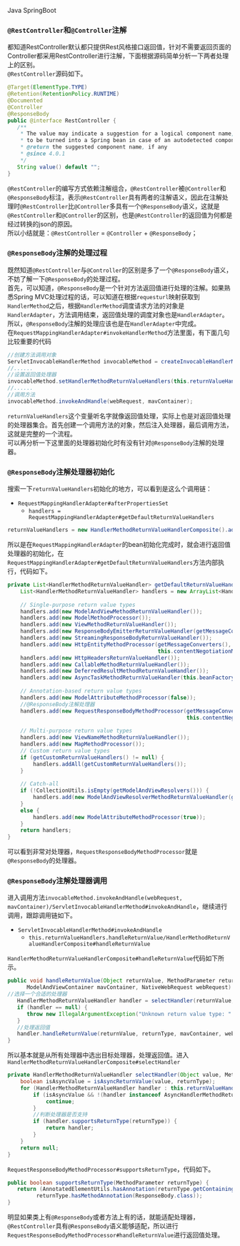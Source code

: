 Java SpringBoot
<a name="vHM0z"></a>
### `@RestController`和`@Controller`注解
都知道RestController默认都只提供Rest风格接口返回值，针对不需要返回页面的Controller都采用RestController进行注解，下面根据源码简单分析一下两者处理上的区别。<br />`@RestController`源码如下。
```java
@Target(ElementType.TYPE)
@Retention(RetentionPolicy.RUNTIME)
@Documented
@Controller
@ResponseBody
public @interface RestController {
   /**
    * The value may indicate a suggestion for a logical component name,
    * to be turned into a Spring bean in case of an autodetected component.
    * @return the suggested component name, if any
    * @since 4.0.1
    */
   String value() default "";
}
```
`@RestController`的编写方式依赖注解组合，`@RestController`被`@Controller`和`@ResponseBody`标注，表示`@RestController`具有两者的注解语义，因此在注解处理时`@RestController`比`@Controller`多具有一个`@ResponseBody`语义，这就是`@RestController`和`@Controller`的区别，也是`@RestController`的返回值为何都是经过转换的json的原因。<br />所以小结就是：`@RestController` = `@Controller` + `@ResponseBody`；
<a name="pvbxh"></a>
### `@ResponseBody`注解的处理过程
既然知道`@RestController`与`@Controller`的区别是多了一个`@ResponseBody`语义，不妨了解一下`@ResponseBody`的处理过程。<br />首先，可以知道，`@ResponseBody`是一个针对方法返回值进行处理的注解。如果熟悉Spring MVC处理过程的话，可以知道在根据`requesturl`映射获取到`HandlerMethod`之后，根据`HandlerMethod`调度请求方法的对象是`HandlerAdapter`，方法调用结束，返回值处理的调度对象也是`HandlerAdapter`。所以，`@ResponseBody`注解的处理应该也是在`HandlerAdapter`中完成。<br />在`RequestMappingHandlerAdapter#invokeHandlerMethod`方法里面，有下面几句比较重要的代码
```java
//创建方法调用对象
ServletInvocableHandlerMethod invocableMethod = createInvocableHandlerMethod(handlerMethod);
//......
//设置返回值处理器
invocableMethod.setHandlerMethodReturnValueHandlers(this.returnValueHandlers);
//......
//调用方法
invocableMethod.invokeAndHandle(webRequest, mavContainer);
```
`returnValueHandlers`这个变量听名字就像返回值处理，实际上也是对返回值处理的处理器集合。首先创建一个调用方法的对象，然后注入处理器，最后调用方法，这就是完整的一个流程。<br />可以再分析一下这里面的处理器初始化时有没有针对`@ResponseBody`注解的处理器。
<a name="ZmfyC"></a>
### `@ResponseBody`注解处理器初始化
搜索一下`returnValueHandlers`初始化的地方，可以看到是这么个调用链：

- `RequestMappingHandlerAdapter#afterPropertiesSet`
   - `handlers = RequestMappingHandlerAdapter#getDefaultReturnValueHandlers`
```java
returnValueHandlers = new HandlerMethodReturnValueHandlerComposite().addHandlers(handlers)
```
所以是在`RequestMappingHandlerAdapter`的bean初始化完成时，就会进行返回值处理器的初始化，在`RequestMappingHandlerAdapter#getDefaultReturnValueHandlers`方法内部执行，代码如下。
```java
private List<HandlerMethodReturnValueHandler> getDefaultReturnValueHandlers() {
	List<HandlerMethodReturnValueHandler> handlers = new ArrayList<HandlerMethodReturnValueHandler>();
	
	// Single-purpose return value types
	handlers.add(new ModelAndViewMethodReturnValueHandler());
	handlers.add(new ModelMethodProcessor());
	handlers.add(new ViewMethodReturnValueHandler());
	handlers.add(new ResponseBodyEmitterReturnValueHandler(getMessageConverters()));
	handlers.add(new StreamingResponseBodyReturnValueHandler());
	handlers.add(new HttpEntityMethodProcessor(getMessageConverters(),
											   this.contentNegotiationManager, this.requestResponseBodyAdvice));
	handlers.add(new HttpHeadersReturnValueHandler());
	handlers.add(new CallableMethodReturnValueHandler());
	handlers.add(new DeferredResultMethodReturnValueHandler());
	handlers.add(new AsyncTaskMethodReturnValueHandler(this.beanFactory));
	
	// Annotation-based return value types
	handlers.add(new ModelAttributeMethodProcessor(false));
	//@ResponseBody注解处理器
	handlers.add(new RequestResponseBodyMethodProcessor(getMessageConverters(),
														this.contentNegotiationManager, this.requestResponseBodyAdvice));
	
	// Multi-purpose return value types
	handlers.add(new ViewNameMethodReturnValueHandler());
	handlers.add(new MapMethodProcessor());
	// Custom return value types
	if (getCustomReturnValueHandlers() != null) {
		handlers.addAll(getCustomReturnValueHandlers());
	}
	
	// Catch-all
	if (!CollectionUtils.isEmpty(getModelAndViewResolvers())) {
		handlers.add(new ModelAndViewResolverMethodReturnValueHandler(getModelAndViewResolvers()));
	}
	else {
		handlers.add(new ModelAttributeMethodProcessor(true));
	}
	return handlers;
}
```
可以看到非常对处理器，`RequestResponseBodyMethodProcessor`就是`@ResponseBody`的处理器。
<a name="lGQtC"></a>
### `@ResponseBody`注解处理器调用
进入调用方法`invocableMethod.invokeAndHandle(webRequest, mavContainer)/ServletInvocableHandlerMethod#invokeAndHandle`，继续进行调用，跟踪调用链如下。

- `ServletInvocableHandlerMethod#invokeAndHandle`
   - `this.returnValueHandlers.handleReturnValue/HandlerMethodReturnValueHandlerComposite#handleReturnValue`

`HandlerMethodReturnValueHandlerComposite#handleReturnValue`代码如下所示。
```java
public void handleReturnValue(Object returnValue, MethodParameter returnType,
      ModelAndViewContainer mavContainer, NativeWebRequest webRequest) throws Exception {
//选择一个合适的处理器
   HandlerMethodReturnValueHandler handler = selectHandler(returnValue, returnType);
   if (handler == null) {
      throw new IllegalArgumentException("Unknown return value type: " + returnType.getParameterType().getName());
   }
   //处理返回值
   handler.handleReturnValue(returnValue, returnType, mavContainer, webRequest);
}
```
所以基本就是从所有处理器中选出目标处理器，处理返回值。进入`HandlerMethodReturnValueHandlerComposite#selectHandler`
```java
private HandlerMethodReturnValueHandler selectHandler(Object value, MethodParameter returnType) {
    boolean isAsyncValue = isAsyncReturnValue(value, returnType);
    for (HandlerMethodReturnValueHandler handler : this.returnValueHandlers) {
        if (isAsyncValue && !(handler instanceof AsyncHandlerMethodReturnValueHandler)) {
            continue;
        }
        //判断处理器是否支持
        if (handler.supportsReturnType(returnType)) {
            return handler;
        }
    }
    return null;
}
```
`RequestResponseBodyMethodProcessor#supportsReturnType`，代码如下。
```java
public boolean supportsReturnType(MethodParameter returnType) {
   return (AnnotatedElementUtils.hasAnnotation(returnType.getContainingClass(), ResponseBody.class) ||
         returnType.hasMethodAnnotation(ResponseBody.class));
}
```
明显如果类上有`@ResponseBody`或者方法上有的话，就能适配处理器，`@RestController`具有`@ResponseBody`语义能够适配，所以进行`RequestResponseBodyMethodProcessor#handleReturnValue`进行返回值处理。
